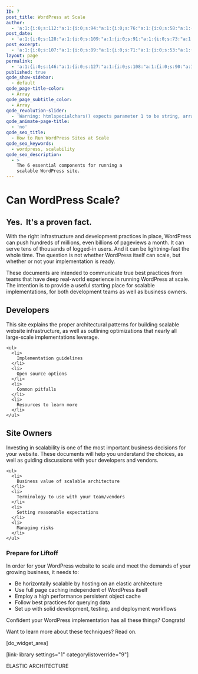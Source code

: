 ```yaml
---
ID: 7
post_title: WordPress at Scale
author:
  - 'a:1:{i:0;s:112:"a:1:{i:0;s:94:"a:1:{i:0;s:76:"a:1:{i:0;s:58:"a:1:{i:0;s:40:"a:1:{i:0;s:22:"a:1:{i:0;s:5:"admin";}";}";}";}";}";}";}'
post_date:
  - 'a:1:{i:0;s:128:"a:1:{i:0;s:109:"a:1:{i:0;s:91:"a:1:{i:0;s:73:"a:1:{i:0;s:55:"a:1:{i:0;s:37:"a:1:{i:0;s:19:"2015-12-04 09:54:57";}";}";}";}";}";}";}'
post_excerpt:
  - 'a:1:{i:0;s:107:"a:1:{i:0;s:89:"a:1:{i:0;s:71:"a:1:{i:0;s:53:"a:1:{i:0;s:35:"a:1:{i:0;s:17:"a:1:{i:0;s:0:"";}";}";}";}";}";}";}'
layout: page
permalink:
  - 'a:1:{i:0;s:146:"a:1:{i:0;s:127:"a:1:{i:0;s:108:"a:1:{i:0;s:90:"a:1:{i:0;s:72:"a:1:{i:0;s:54:"a:1:{i:0;s:36:"a:1:{i:0;s:18:"a:1:{i:0;s:1:"/";}";}";}";}";}";}";}";}";}'
published: true
qode_show-sidebar:
  - default
qode_page-title-color:
  - Array
qode_page_subtitle_color:
  - Array
qode_revolution-slider:
  - 'Warning: htmlspecialchars() expects parameter 1 to be string, array given in /srv/bindings/37fb02e198e441baa11ec65580c9840c/code/wp-content/themes/bridge/framework/lib/qode.layout.php on line 512'
qode_animate-page-title:
  - 'no'
qode_seo_title:
  - How to Run WordPress Sites at Scale
qode_seo_keywords:
  - wordpress, scalability
qode_seo_description:
  - >
    The 6 essential components for running a
    scalable WordPress site.
---
```

<div id="wpas">
</div>

# Can WordPress Scale?

## Yes.  It's a proven fact.

With the right infrastructure and development practices in place, WordPress can push hundreds of millions, even billions of pageviews a month. It can serve tens of thousands of logged-in users. And it can be lightning-fast the whole time. The question is not whether WordPress itself can scale, but whether or not your implementation is ready.

These documents are intended to communicate true best practices from teams that have deep real-world experience in running WordPress at scale. The intention is to provide a useful starting place for scalable implementations, for both development teams as well as business owners.

<div class="bb-wrap">
  <div class="bulletbox bb-left">
    <h2>
      Developers
    </h2> This site explains the proper architectural patterns for building scalable website infrastructure, as well as outlining optimizations that nearly all large-scale implementations leverage. 
    
    <ul>
      <li>
        Implementation guidelines
      </li>
      <li>
        Open source options
      </li>
      <li>
        Common pitfalls
      </li>
      <li>
        Resources to learn more
      </li>
    </ul>
  </div>
  
  <div class="bulletbox bb-right">
    <h2>
      Site Owners
    </h2> Investing in scalability is one of the most important business decisions for your website. These documents will help you understand the choices, as well as guiding discussions with your developers and vendors. 
    
    <ul>
      <li>
        Business value of scalable architecture
      </li>
      <li>
        Terminology to use with your team/vendors
      </li>
      <li>
        Setting reasonable expectations
      </li>
      <li>
        Managing risks
      </li>
    </ul>
  </div>
</div>

### Prepare for Liftoff

In order for your WordPress website to scale and meet the demands of your growing business, it needs to:

*   Be horizontally scalable by hosting on an elastic architecture 
*   Use full page caching independent of WordPress itself 
*   Employ a high performance persistent object cache 
*   Follow best practices for querying data 
*   Set up with solid development, testing, and deployment workflows 

Confident your WordPress implementation has all these things? Congrats!

Want to learn more about these techniques? Read on.

[do_widget_area]

[link-library settings="1" categorylistoverride="9"]

<a class="loopnext" href="/elastic-architecture/"><i class="fa fa-angle-down"></i></a>

<div class="pageloop" id="id11">
  <div>
    ELASTIC ARCHITECTURE
  </div>
</div>

</div>